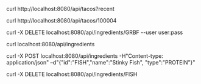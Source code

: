 curl http://localhost:8080/api/tacos?recent

curl http://localhost:8080/api/tacos/100004

curl -X DELETE localhost:8080/api/ingredients/GRBF --user user:pass

curl localhost:8080/api/ingredients

curl -X POST localhost:8080/api/ingredients -H"Content-type: application/json" –d"{\"id\":\"FISH\",\"name\":\"Stinky Fish\", \"type\":\"PROTEIN\"}"

curl -X DELETE localhost:8080/api/ingredients/FISH